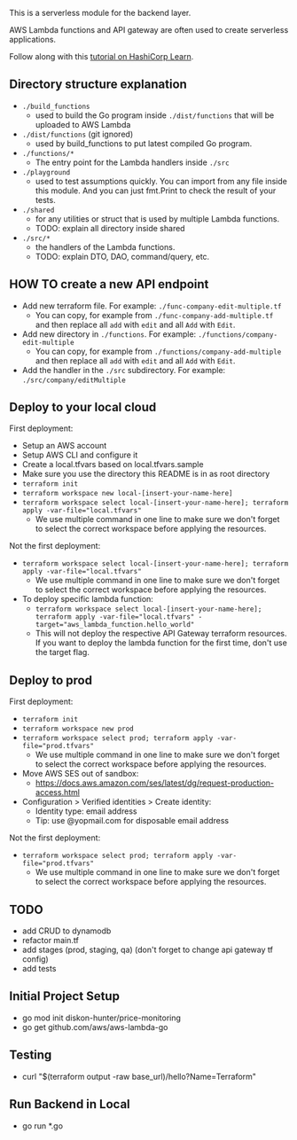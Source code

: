 This is a serverless module for the backend layer.

AWS Lambda functions and API gateway are often used to create serverless applications.

Follow along with this [tutorial on HashiCorp Learn](https://learn.hashicorp.com/tutorials/terraform/lambda-api-gateway?in=terraform/aws).

## Directory structure explanation

- `./build_functions`
  - used to build the Go program inside `./dist/functions` that will be uploaded to AWS Lambda
- `./dist/functions` (git ignored)
  - used by build_functions to put latest compiled Go program.
- `./functions/*`
  - The entry point for the Lambda handlers inside `./src`
- `./playground`
  - used to test assumptions quickly. You can import from any file inside this module. And you can just fmt.Print to check the result of your tests.
- `./shared`
  - for any utilities or struct that is used by multiple Lambda functions.
  - TODO: explain all directory inside shared
- `./src/*`
  - the handlers of the Lambda functions.
  - TODO: explain DTO, DAO, command/query, etc.

## HOW TO create a new API endpoint

- Add new terraform file. For example: `./func-company-edit-multiple.tf`
  - You can copy, for example from `./func-company-add-multiple.tf` and then replace all `add` with `edit` and all `Add` with `Edit`.
- Add new directory in `./functions`. For example: `./functions/company-edit-multiple`
  - You can copy, for example from `./functions/company-add-multiple` and then replace all `add` with `edit` and all `Add` with `Edit`.
- Add the handler in the `./src` subdirectory. For example: `./src/company/editMultiple`

## Deploy to your local cloud

First deployment:

- Setup an AWS account
- Setup AWS CLI and configure it
- Create a local.tfvars based on local.tfvars.sample
- Make sure you use the directory this README is in as root directory
- `terraform init`
- `terraform workspace new local-[insert-your-name-here]`
- `terraform workspace select local-[insert-your-name-here]; terraform apply -var-file="local.tfvars"`
  - We use multiple command in one line to make sure we don't forget to select the correct workspace before applying the resources.

Not the first deployment:

- `terraform workspace select local-[insert-your-name-here]; terraform apply -var-file="local.tfvars"`
  - We use multiple command in one line to make sure we don't forget to select the correct workspace before applying the resources.
- To deploy specific lambda function:
    - `terraform workspace select local-[insert-your-name-here]; terraform apply -var-file="local.tfvars" -target="aws_lambda_function.hello_world"`
    - This will not deploy the respective API Gateway terraform resources. If you want to deploy the lambda function for the first time, don't use the target flag.

## Deploy to prod

First deployment:

- `terraform init`
- `terraform workspace new prod`
- `terraform workspace select prod; terraform apply -var-file="prod.tfvars"`
  - We use multiple command in one line to make sure we don't forget to select the correct workspace before applying the resources.
- Move AWS SES out of sandbox:
  - https://docs.aws.amazon.com/ses/latest/dg/request-production-access.html
- Configuration > Verified identities > Create identity:
  - Identity type: email address
  - Tip: use @yopmail.com for disposable email address

Not the first deployment:

- `terraform workspace select prod; terraform apply -var-file="prod.tfvars"`
  - We use multiple command in one line to make sure we don't forget to select the correct workspace before applying the resources.

## TODO

- add CRUD to dynamodb
- refactor main.tf
- add stages (prod, staging, qa) (don't forget to change api gateway tf config)
- add tests

## Initial Project Setup

- go mod init diskon-hunter/price-monitoring
- go get github.com/aws/aws-lambda-go

## Testing

- curl "$(terraform output -raw base_url)/hello?Name=Terraform"

## Run Backend in Local

- go run *.go

